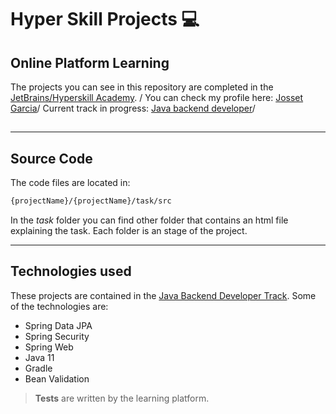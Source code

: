 # Hyper Skill Projects 💻
## Online Platform Learning

The projects you can see in this repository are completed in the [JetBrains/Hyperskill Academy](https://hyperskill.org/). / 
You can check my profile here: [Josset Garcia](https://hyperskill.org/profile/243404094)/ 
Current track in progress: [Java backend developer](https://hyperskill.org/tracks/12)/
## 
---
## Source Code
The code files are located in:
```sh
{projectName}/{projectName}/task/src
```
In the *task* folder you can find other folder that contains an html file explaining the task. Each folder is an stage of the project.


---

## Technologies used

These projects are contained in the [Java Backend Developer  Track](https://hyperskill.org/tracks/12). Some of the technologies are:


- Spring Data JPA
- Spring Security
- Spring Web
- Java 11
- Gradle
- Bean Validation

> **Tests** are written by the learning platform. 
